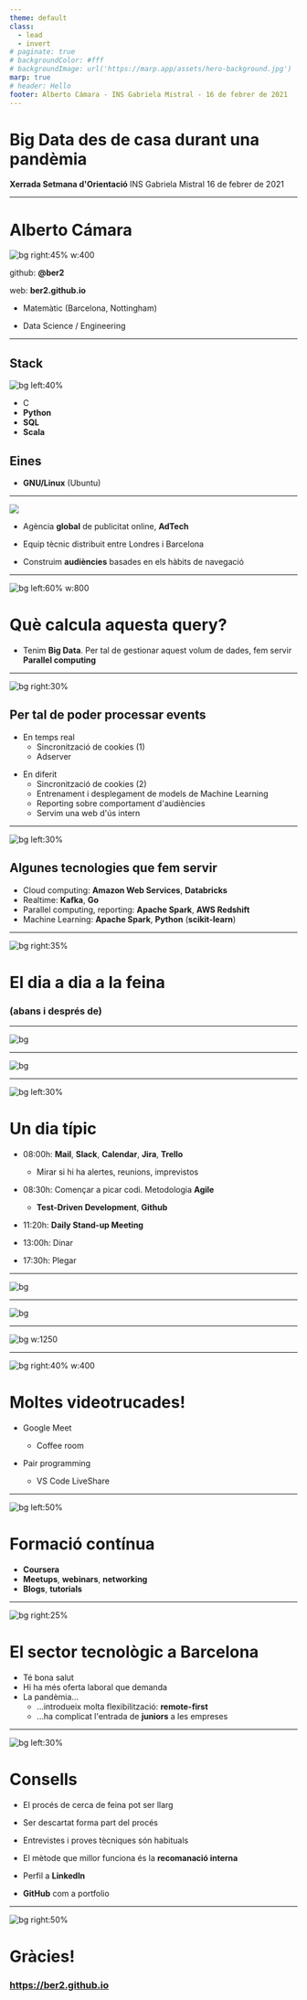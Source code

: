 ```yaml
---
theme: default
class:
  - lead
  - invert
# paginate: true
# backgroundColor: #fff
# backgroundImage: url('https://marp.app/assets/hero-background.jpg')
marp: true
# header: Hello
footer: Alberto Cámara - INS Gabriela Mistral - 16 de febrer de 2021
---
```


# **Big Data des de casa durant una pandèmia**

**Xerrada Setmana d'Orientació**
INS Gabriela Mistral
16 de febrer de 2021

---

# **Alberto Cámara**

![bg right:45% w:400](https://ber2.github.io/images/pingu.jpg)

github: **@ber2**

web: **ber2.github.io**

- Matemàtic (Barcelona, Nottingham)

- Data Science / Engineering

---

## Stack

![bg left:40%](img/codebg.jpeg)

- C
- **Python**
- **SQL**
- **Scala**

## Eines

<!-- Entre moltes altres, intentar evitar parlar-ne excepte si ells ho pregunten -->

- **GNU/Linux** (Ubuntu)

---
<!-- _class: -->

![](img/hybrid-theory.png)

- Agència __global__ de publicitat online, **AdTech**

- Equip tècnic distribuit entre Londres i Barcelona

- Construim __audiències__ basades en els hàbits de navegació

<!-- Exemple secció motor de la Vanguardia -->

<!-- Explicar breument funcionament third party cookies -->

<!-- Processem events de navegació: clicks, visites a webs, etc -->

---

<!-- _class: -->

![bg left:60% w:800](img/event_count.png)

<!-- 20 cpu + 150gb de RAM -->

# Què calcula aquesta **query**?

* Tenim **Big Data**. Per tal de gestionar aquest volum de dades, fem servir **Parallel computing**


---
<!-- _class: -->

![bg right:30%](img/traffic.jpg)

## Per tal de poder processar events

* En temps real
  * Sincronització de cookies (1)
  * Adserver

<!-- Mapping de cookies en funció dels events -->

* En diferit
  * Sincronització de cookies (2)
  * Entrenament i desplegament de models de Machine Learning
  * Reporting sobre comportament d'audiències
  * Servim una web d'ús intern

<!-- Model predictius que decideixin a qui mostrar anuncis a partir de calcular la probabilitat que comprin o facin click -->


---
<!-- _class: -->

![bg left:30%](img/sparks.jpg)

## Algunes tecnologies que fem servir

- Cloud computing: **Amazon Web Services**, **Databricks**
- Realtime: **Kafka**, **Go**
- Parallel computing, reporting: **Apache Spark**, **AWS Redshift**
- Machine Learning: **Apache Spark**, **Python** (**scikit-learn**) 

<!-- Kafka: gestió de cues d'events en temps real -->
<!-- Redshift: SQL en parallel sobre un cluster basat en Postgres -->
<!-- Query anterior és un exemple de reporting -->
<!-- Comentar diferència entre database, data warehouse i data lake -->

---

![bg right:35%](img/coffee.jpg)

# **El dia a dia a la feina**

### (abans i després de)

---

![bg](img/cloudworks.jpg)

<!-- Entorn de treball molt agradable a BCN -->

---

![bg](img/workstation.jpg)

---

![bg left:30%](img/road.jpg)

# Un dia típic

* 08:00h: **Mail**, **Slack**, **Calendar**, **Jira**, **Trello**
  * Mirar si hi ha alertes, reunions, imprevistos

* 08:30h: Començar a picar codi. Metodologia **Agile**
  * **Test-Driven Development**, **Github**

* 11:20h: **Daily Stand-up Meeting**

* 13:00h: Dinar

* 17:30h: Plegar 

---

![bg](img/mail_slack.png)

---

![bg](img/github_calendar.png)

---

![bg w:1250](img/tdd.png)

---

![bg right:40% w:400](img/pua_bomb.png)

# Moltes videotrucades!

- Google Meet 
  - Coffee room

- Pair programming
  - VS Code LiveShare

<!-- Preguntar: heu fet servir alguna eina per a programar en grup durant la pandèmia? -->

---

![bg left:50%](img/books.jpg)

<!-- Insistir en la importància de seguir-se formant i fer networking -->
<!-- En pandèmia, llegir i fer proves d'exemples, molt més interessant que webinars -->

# Formació contínua

- **Coursera**
- **Meetups**, **webinars**, **networking**
- **Blogs**, **tutorials**

--- 

![bg right:25%](img/circuit.jpg)

# El sector tecnològic a Barcelona

* Té bona salut
* Hi ha més oferta laboral que demanda
* La pandèmia...
  * ...introdueix molta flexibilització: **remote-first**
  * ...ha complicat l'entrada de **juniors** a les empreses

<!-- Hubs tecnològics al 22@ i centre, digitalització en la indústria al Vallès, Baix Llobregat -->
<!-- La feina ja era molt flexible; el sector encara s'està flexibilitzant més -->
<!-- Dificultats en onboarding -->
<!-- Els treballadors més independents han funcionat bé -->

---

![bg left:30%](img/footpath.jpg)

# Consells

* El procés de cerca de feina pot ser llarg
* Ser descartat forma part del procés
* Entrevistes i proves tècniques són habituals

* El mètode que millor funciona és la **recomanació interna**
* Perfil a **LinkedIn** 
* **GitHub** com a portfolio

<!-- Poden passar mesos des que es comença a buscar feina fins que es troba -->
<!-- Cal conservar ànim i calma, seguir enviant CVs i demanar feedback -->
<!-- Molta polèmica al voltant de la utilitat de les proves tècniques -->
<!-- Bones pràctiques és una bona palanca d'entrada; networking també -->
<!-- Moltes ofertes a LinkedIn -->
<!-- Portfolio en el sentit de mostrar projectes propis de codi obert -->

---

![bg right:50%](img/end.jpg)

# Gràcies!

### https://ber2.github.io
